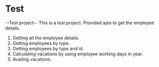 # Test
--Test project--
This is a test project.
Provided apis to get the employee details.
1. Getting all the employee details.
2. Getting employees by type.
3. Getting employees by type and id.
4. Calculating vacations by using employee working days in year.
5. Availing vacations.
